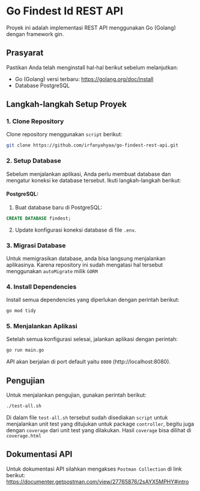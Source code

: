 # Go Findest Id REST API

Proyek ini adalah implementasi REST API menggunakan Go (Golang) dengan framework gin.

## Prasyarat

Pastikan Anda telah menginstall hal-hal berikut sebelum melanjutkan:

- Go (Golang) versi terbaru: https://golang.org/doc/install
- Database PostgreSQL

## Langkah-langkah Setup Proyek

### 1. Clone Repository

Clone repository menggunakan `script` berikut:

```bash
git clone https://github.com/irfanyahyaa/go-findest-rest-api.git
```

### 2. Setup Database
Sebelum menjalankan aplikasi, Anda perlu membuat database dan mengatur koneksi ke database tersebut. Ikuti langkah-langkah berikut:

#### PostgreSQL:
1. Buat database baru di PostgreSQL:
```sql
CREATE DATABASE findest;
```
2. Update konfigurasi koneksi database di file `.env`.

### 3. Migrasi Database
Untuk memigrasikan database, anda bisa langsung menjalankan aplikasinya. Karena repository ini sudah mengatasi hal tersebut menggunakan `autoMigrate` milik `GORM`

### 4. Install Dependencies
Install semua dependencies yang diperlukan dengan perintah berikut:
```bash
go mod tidy
```

### 5. Menjalankan Aplikasi
Setelah semua konfigurasi selesai, jalankan aplikasi dengan perintah:
```bash
go run main.go
```
API akan berjalan di port default yaitu `8080` (http://localhost:8080).

## Pengujian
Untuk menjalankan pengujian, gunakan perintah berikut:
```bash
./test-all.sh
```
Di dalam file `test-all.sh` tersebut sudah disediakan `script` untuk menjalankan unit test yang ditujukan untuk package `controller`, begitu juga dengan `coverage` dari unit test yang dilakukan. Hasil `coverage` bisa dilihat di `coverage.html`

## Dokumentasi API
Untuk dokumentasi API silahkan mengakses `Postman Collection` di link berikut: 
https://documenter.getpostman.com/view/27765876/2sAYX5MPHY#intro
